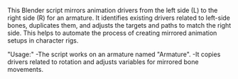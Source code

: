 This Blender script mirrors animation drivers from the left side (L) to the right side (R) for an armature. 
It identifies existing drivers related to left-side bones, duplicates them, and adjusts the targets and paths to match the right side. This helps to automate the process of creating mirrored animation setups in character rigs.

"Usage:"
    -The script works on an armature named "Armature".
    -It copies drivers related to rotation and adjusts variables for mirrored bone movements.
